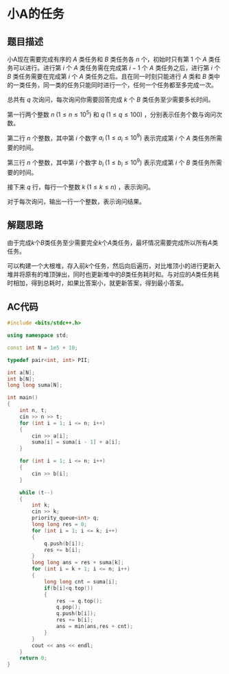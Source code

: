 # 小A的任务

## 题目描述

小A现在需要完成有序的 $A$ 类任务和 $B$ 类任务各 $n$ 个，初始时只有第 $1$ 个 $A$ 类任务可以进行。进行第 $i$ 个 $A$ 类任务需在完成第 $i - 1$ 个 $A$ 类任务之后，进行第 $i$ 个 $B$ 类任务需要在完成第 $i$ 个 $A$ 类任务之后。且在同一时刻只能进行 $A$ 类和 $B$ 类中的一类任务，同一类的任务只能同时进行一个，任何一个任务都至多完成一次。  
  
总共有 $q$ 次询问，每次询问你需要回答完成 $k$ 个 $B$ 类任务至少需要多长时间。

第一行两个整数 $n\;(1\leq n \leq 10^5)$ 和 $q\;(1\leq q \leq 100)$ ，分别表示任务个数与询问次数。  
  
第二行 $n$ 个整数，其中第 $i$ 个数字 $a_i\;(1\leq a_i \leq 10^9)$ 表示完成第 $i$ 个 $A$ 类任务所需要的时间。  
  
第三行 $n$ 个整数，其中第 $i$ 个数字 $b_i\;(1\leq b_i \leq 10^9)$ 表示完成第 $i$ 个 $B$ 类任务所需要的时间。  
  
接下来 $q$ 行，每行一个整数 $k\;(1\leq k \leq n)$ ，表示询问。

对于每次询问，输出一行一个整数，表示询问结果。

## 解题思路

由于完成$k$个$B$类任务至少需要完全$k$个$A$类任务，最坏情况需要完成所以所有$A$类任务。

可以构建一个大根堆，存入前$k$个任务，然后向后遍历，对比堆顶小的进行更新入堆并将原有的堆顶弹出，同时也更新堆中的$B$类任务耗时和。与对应的$A$类任务耗时相加，得到总耗时，如果比答案小，就更新答案，得到最小答案。

## AC代码

```C++
#include <bits/stdc++.h>

using namespace std;

const int N = 1e5 + 10;

typedef pair<int, int> PII;

int a[N];
int b[N];
long long suma[N];

int main()
{
    int n, t;
    cin >> n >> t;
    for (int i = 1; i <= n; i++)
    {
        cin >> a[i];
        suma[i] = suma[i - 1] + a[i];
    }

    for (int i = 1; i <= n; i++)
    {
        cin >> b[i];
    }

    while (t--)
    {
        int k;
        cin >> k;
        priority_queue<int> q;
        long long res = 0;
        for (int i = 1; i <= k; i++)
        {
            q.push(b[i]);
            res += b[i];
        }
        long long ans = res + suma[k];
        for (int i = k + 1; i <= n; i++)
        {
            long long cnt = suma[i];
            if(b[i]<q.top())
            {
                res -= q.top();
                q.pop();
                q.push(b[i]);
                res += b[i];
                ans = min(ans,res + cnt);
            }
        }
        cout << ans << endl;
    }
    return 0;
}
```